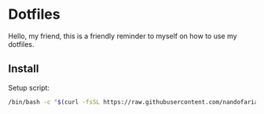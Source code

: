 # Dotfiles

Hello, my friend, this is a friendly reminder to myself on how to use my dotfiles.

## Install

Setup script:
```bash
/bin/bash -c "$(curl -fsSL https://raw.githubusercontent.com/nandofarias/dotfiles/main/.bin/setup.sh)"
```
